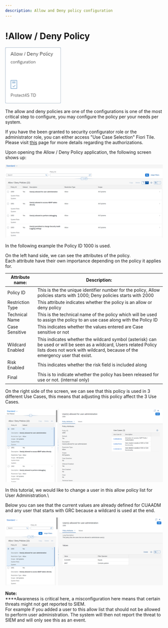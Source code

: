 ```yaml
---
description: Allow and Deny policy configuration
---
```


# !Allow / Deny Policy

![Allow / Deny Policy configuration](<../.gitbook/assets/image (40).png>)

The allow and deny policies are one of the configurations is one of the most critical step to configure, you may configure the policy per your needs per system.

If you have the been granted to security configurator role or the administrator role, you can either access "Use Case Selection" Fiori Tile. Please visit [this](systems-in-threat-detection/system-configuration-fiori-application/users-and-authorizations/authorizations.md) page for more details regarding the authorizations.



Upon opening the Allow / Deny Policy application, the following screen shows up:

![Allow / Deny Polices list](<../.gitbook/assets/image (31).png>)

In the following example the Policy ID 1000 is used.&#x20;

On the left hand side, we can see the attributes of the policy.\
Each attribute have their own importance depending on the policy it applies for.



| Attribute name:  | Description:                                                                                                                                                                                       |
| ---------------- | -------------------------------------------------------------------------------------------------------------------------------------------------------------------------------------------------- |
| Policy ID        | This is the the unique identifier number for the policy, Allow policies starts with 1000; Deny policies starts with 2000                                                                           |
| Restriction Type | This attribute indicates whether the policy is an allow or deny policy                                                                                                                             |
| Technical Name   | This is the technical name of the policy which will be used to assign the policy to an use case along with the Policy ID                                                                           |
| Case Sensitive   | This indicates whether the values entered are Case sensitive or not                                                                                                                                |
| Wildcard Enabled | This indicates whether the wildcard symbol (asterisk) can be used or will be seen as a wildcard, Users related Policy lists does not work with wildcard, because of the emergency user that exist. |
| Risk Enabled     | This indicates whether the risk field is included along                                                                                                                                            |
| Final            | This is to indicate whether the policy has been released for use or not. (internal only)                                                                                                           |



On the right side of the screen, we can see that this policy is used in 3 different Use Cases, this means that adjusting this policy affect the 3 Use Cases.

![Policy details](<../.gitbook/assets/image (71).png>)

In this tutorial, we would like to change a user in this allow policy list for User Administration.\


Below you can see that the current values are already defined for CUAADM and any user that starts with GRC because a wildcard is used at the end.

![](<../.gitbook/assets/image (72).png>)

**Note:**\
****Awareness is critical here, a misconfiguration here means that certain threats might not get reported to SIEM.\
For example if you added a user to this allow list that should not be allowed to perform user administration. The system will then not report the threat to SIEM and will only see this as an event.

